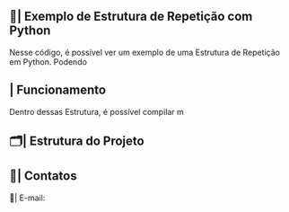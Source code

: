  ## 📑| Exemplo de Estrutura de Repetição com Python 

   Nesse código, é possível ver um exemplo de uma Estrutura de Repetição em Python. Podendo 

 ## | Funcionamento
  
  Dentro dessas Estrutura, é possível compilar m
  
 ## 🗂️| Estrutura do Projeto



 ## 📱| Contatos

   📩| E-mail: 
 
